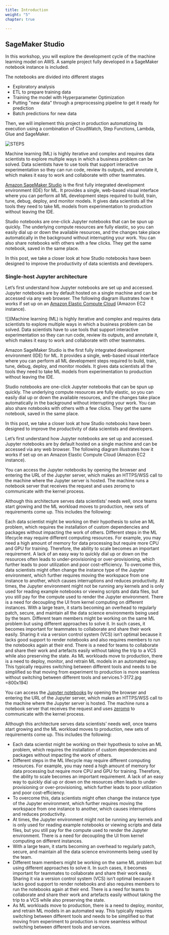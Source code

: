 ```yaml
---
title: Introduction
weight: "5"
chapter: true

---
```

## SageMaker Studio

In this workshop, you will explore the development cycle of the machine learning model on AWS. A sample project fully developed in a SageMaker notebook instance is included. 

The notebooks are divided into different stages

* Exploratory analysis
* ETL to prepare training data
* Training the model with Hyperparameter Optimization
* Putting "new data" through a preprocessing pipeline to get it ready for prediction
* Batch predictions for new data

Then, we will implement this project in production automatizing its execution using a combination of CloudWatch, Step Functions, Lambda, Glue and SageMaker.

![STEPS](/images/steps.png)

Machine learning (ML) is highly iterative and complex and requires data scientists to explore multiple ways in which a business problem can be solved. Data scientists have to use tools that support interactive experimentation so they can run code, review its outputs, and annotate it, which makes it easy to work and collaborate with other teammates.

[Amazon SageMaker Studio](https://aws.amazon.com/sagemaker/) is the first fully integrated development environment (IDE) for ML. It provides a single, web-based visual interface where you can perform all ML development steps required to build, train, tune, debug, deploy, and monitor models. It gives data scientists all the tools they need to take ML models from experimentation to production without leaving the IDE.

Studio notebooks are one-click Jupyter notebooks that can be spun up quickly. The underlying compute resources are fully elastic, so you can easily dial up or down the available resources, and the changes take place automatically in the background without interrupting your work. You can also share notebooks with others with a few clicks. They get the same notebook, saved in the same place.

In this post, we take a closer look at how Studio notebooks have been designed to improve the productivity of data scientists and developers.

### Single-host Jupyter architecture

Let’s first understand how Jupyter notebooks are set up and accessed. Jupyter notebooks are by default hosted on a single machine and can be accessed via any web browser. The following diagram illustrates how it works if set up on an [Amazon Elastic Compute Cloud](http://aws.amazon.com/ec2) (Amazon EC2 instance).

!\[\](Machine learning (ML) is highly iterative and complex and requires data scientists to explore multiple ways in which a business problem can be solved. Data scientists have to use tools that support interactive experimentation so they can run code, review its outputs, and annotate it, which makes it easy to work and collaborate with other teammates.

Amazon SageMaker Studio is the first fully integrated development environment (IDE) for ML. It provides a single, web-based visual interface where you can perform all ML development steps required to build, train, tune, debug, deploy, and monitor models. It gives data scientists all the tools they need to take ML models from experimentation to production without leaving the IDE.

Studio notebooks are one-click Jupyter notebooks that can be spun up quickly. The underlying compute resources are fully elastic, so you can easily dial up or down the available resources, and the changes take place automatically in the background without interrupting your work. You can also share notebooks with others with a few clicks. They get the same notebook, saved in the same place.

In this post, we take a closer look at how Studio notebooks have been designed to improve the productivity of data scientists and developers.

Let’s first understand how Jupyter notebooks are set up and accessed. Jupyter notebooks are by default hosted on a single machine and can be accessed via any web browser. The following diagram illustrates how it works if set up on an Amazon Elastic Compute Cloud (Amazon EC2 instance).

You can access the Jupyter notebooks by opening the browser and entering the URL of the Jupyter server, which makes an HTTPS/WSS call to the machine where the Jupyter server is hosted. The machine runs a notebook server that receives the request and uses zeromq to communicate with the kernel process.

Although this architecture serves data scientists’ needs well, once teams start growing and the ML workload moves to production, new sets of requirements come up. This includes the following:

Each data scientist might be working on their hypothesis to solve an ML problem, which requires the installation of custom dependencies and packages without impacting the work of others. Different steps in the ML lifecycle may require different computing resources. For example, you may need a high amount of memory for data processing but require more CPU and GPU for training. Therefore, the ability to scale becomes an important requirement. A lack of an easy way to quickly dial up or down on the resources often leads to under-provisioning or over-provisioning, which further leads to poor utilization and poor cost-efficiency. To overcome this, data scientists might often change the instance type of the Jupyter environment, which further requires moving the workspace from one instance to another, which causes interruptions and reduces productivity. At times, the Jupyter environment might not be running any kernels and is only used for reading example notebooks or viewing scripts and data files, but you still pay for the compute used to render the Jupyter environment. There is a need for decoupling the UI from kernel computing on different instances. With a large team, it starts becoming an overhead to regularly patch, secure, and maintain all the data science environments being used by the team. Different team members might be working on the same ML problem but using different approaches to solve it. In such cases, it becomes important for teammates to collaborate and share their work easily. Sharing it via a version control system (VCS) isn’t optimal because it lacks good support to render notebooks and also requires members to run the notebooks again at their end. There is a need for teams to collaborate and share their work and artefacts easily without taking the trip to a VCS while also preserving the state. As ML workloads move to production, there is a need to deploy, monitor, and retrain ML models in an automated way. This typically requires switching between different tools and needs to be simplified so that moving from experiment to production is more seamless without switching between different tools and services.1-3172.jpg =800x194)

You can access the [Jupyter notebooks](https://jupyter-notebook.readthedocs.io/en/stable/notebook.html) by opening the browser and entering the URL of the Jupyter server, which makes an HTTPS/WSS call to the machine where the Jupyter server is hosted. The machine runs a notebook server that receives the request and uses [zeromq](https://zeromq.org/) to communicate with the kernel process.

Although this architecture serves data scientists’ needs well, once teams start growing and the ML workload moves to production, new sets of requirements come up. This includes the following:

* Each data scientist might be working on their hypothesis to solve an ML problem, which requires the installation of custom dependencies and packages without impacting the work of others.
* Different steps in the ML lifecycle may require different computing resources. For example, you may need a high amount of memory for data processing but require more CPU and GPU for training. Therefore, the ability to scale becomes an important requirement. A lack of an easy way to quickly dial up or down on the resources often leads to under-provisioning or over-provisioning, which further leads to poor utilization and poor cost-efficiency.
* To overcome this, data scientists might often change the instance type of the Jupyter environment, which further requires moving the workspace from one instance to another, which causes interruptions and reduces productivity.
* At times, the Jupyter environment might not be running any kernels and is only used for reading example notebooks or viewing scripts and data files, but you still pay for the compute used to render the Jupyter environment. There is a need for decoupling the UI from kernel computing on different instances.
* With a large team, it starts becoming an overhead to regularly patch, secure, and maintain all the data science environments being used by the team.
* Different team members might be working on the same ML problem but using different approaches to solve it. In such cases, it becomes important for teammates to collaborate and share their work easily. Sharing it via a version control system (VCS) isn’t optimal because it lacks good support to render notebooks and also requires members to run the notebooks again at their end. There is a need for teams to collaborate and share their work and artefacts easily without taking the trip to a VCS while also preserving the state.
* As ML workloads move to production, there is a need to deploy, monitor, and retrain ML models in an automated way. This typically requires switching between different tools and needs to be simplified so that moving from experiment to production is more seamless without switching between different tools and services.
